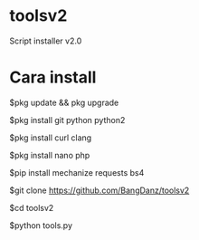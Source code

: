# toolsv2
Script installer v2.0

# Cara install

$pkg update && pkg upgrade

$pkg install git python python2

$pkg install curl clang

$pkg install nano php

$pip install mechanize requests bs4

$git clone https://github.com/BangDanz/toolsv2

$cd toolsv2

$python tools.py
